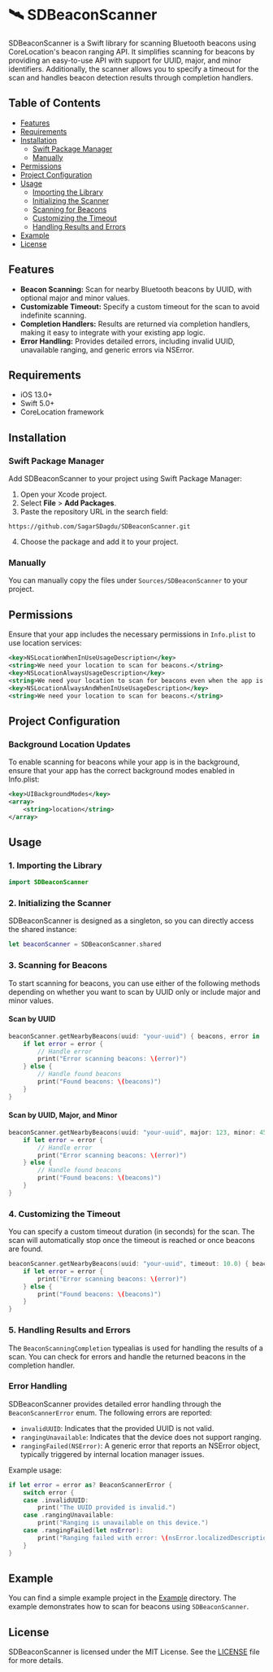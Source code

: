 # 🛰️ SDBeaconScanner


SDBeaconScanner is a Swift library for scanning Bluetooth beacons using CoreLocation's beacon ranging API. It simplifies scanning for beacons by providing an easy-to-use API with support for UUID, major, and minor identifiers. Additionally, the scanner allows you to specify a timeout for the scan and handles beacon detection results through completion handlers.

## Table of Contents

- [Features](#features)
- [Requirements](#requirements)
- [Installation](#installation)
    - [Swift Package Manager](#swift-package-manager)
    - [Manually](#manually)
- [Permissions](#permissions)
- [Project Configuration](#project-configuration)
- [Usage](#usage)
    - [Importing the Library](#1-importing-the-library)
    - [Initializing the Scanner](#2-initializing-the-scanner)
    - [Scanning for Beacons](#3-scanning-for-beacons)
    - [Customizing the Timeout](#4-customizing-the-timeout)
    - [Handling Results and Errors](#5-handling-results-and-errors)
- [Example](#example)
- [License](#license)

## Features

- **Beacon Scanning:** Scan for nearby Bluetooth beacons by UUID, with optional major and minor values.
- **Customizable Timeout:** Specify a custom timeout for the scan to avoid indefinite scanning.
- **Completion Handlers:** Results are returned via completion handlers, making it easy to integrate with your existing app logic.
- **Error Handling:** Provides detailed errors, including invalid UUID, unavailable ranging, and generic errors via NSError.

## Requirements

- iOS 13.0+
- Swift 5.0+
- CoreLocation framework

## Installation

### Swift Package Manager

Add SDBeaconScanner to your project using Swift Package Manager:

1. Open your Xcode project.
2. Select **File** > **Add Packages**.
3. Paste the repository URL in the search field:
```
https://github.com/SagarSDagdu/SDBeaconScanner.git
```
4. Choose the package and add it to your project.

### Manually

You can manually copy the files under `Sources/SDBeaconScanner` to your project.

## Permissions
Ensure that your app includes the necessary permissions in `Info.plist` to use location services:

```xml
<key>NSLocationWhenInUseUsageDescription</key>
<string>We need your location to scan for beacons.</string>
<key>NSLocationAlwaysUsageDescription</key>
<string>We need your location to scan for beacons even when the app is in the background.</string>
<key>NSLocationAlwaysAndWhenInUseUsageDescription</key>
<string>We need your location to scan for beacons.</string>
```

## Project Configuration

### Background Location Updates
To enable scanning for beacons while your app is in the background, ensure that your app has the correct background modes enabled in Info.plist:

```xml
<key>UIBackgroundModes</key>
<array>
    <string>location</string>
</array>
```

## Usage

### 1. Importing the Library

```swift
import SDBeaconScanner
```

### 2. Initializing the Scanner

SDBeaconScanner is designed as a singleton, so you can directly access the shared instance:

```swift
let beaconScanner = SDBeaconScanner.shared
```

### 3. Scanning for Beacons

To start scanning for beacons, you can use either of the following methods depending on whether you want to scan by UUID only or include major and minor values.

#### Scan by UUID

```swift
beaconScanner.getNearbyBeacons(uuid: "your-uuid") { beacons, error in
    if let error = error {
        // Handle error
        print("Error scanning beacons: \(error)")
    } else {
        // Handle found beacons
        print("Found beacons: \(beacons)")
    }
}
```

#### Scan by UUID, Major, and Minor

```swift
beaconScanner.getNearbyBeacons(uuid: "your-uuid", major: 123, minor: 456) { beacons, error in
    if let error = error {
        // Handle error
        print("Error scanning beacons: \(error)")
    } else {
        // Handle found beacons
        print("Found beacons: \(beacons)")
    }
}
```

### 4. Customizing the Timeout

You can specify a custom timeout duration (in seconds) for the scan. The scan will automatically stop once the timeout is reached or once beacons are found.

```swift
beaconScanner.getNearbyBeacons(uuid: "your-uuid", timeout: 10.0) { beacons, error in
    if let error = error {
        print("Error scanning beacons: \(error)")
    } else {
        print("Found beacons: \(beacons)")
    }
}
```

### 5. Handling Results and Errors

The `BeaconScanningCompletion` typealias is used for handling the results of a scan. You can check for errors and handle the returned beacons in the completion handler.

### Error Handling

SDBeaconScanner provides detailed error handling through the `BeaconScannerError` enum. The following errors are reported:

- `invalidUUID`: Indicates that the provided UUID is not valid.
- `rangingUnavailable`: Indicates that the device does not support ranging.
- `rangingFailed(NSError)`: A generic error that reports an NSError object, typically triggered by internal location manager issues.

Example usage:

```swift
if let error = error as? BeaconScannerError {
    switch error {
    case .invalidUUID:
        print("The UUID provided is invalid.")
    case .rangingUnavailable:
        print("Ranging is unavailable on this device.")
    case .rangingFailed(let nsError):
        print("Ranging failed with error: \(nsError.localizedDescription)")
    }
}
```

## Example

You can find a simple example project in the [Example](/Example) directory. The example demonstrates how to scan for beacons using `SDBeaconScanner`.

## License

SDBeaconScanner is licensed under the MIT License. See the [LICENSE](LICENSE) file for more details.
